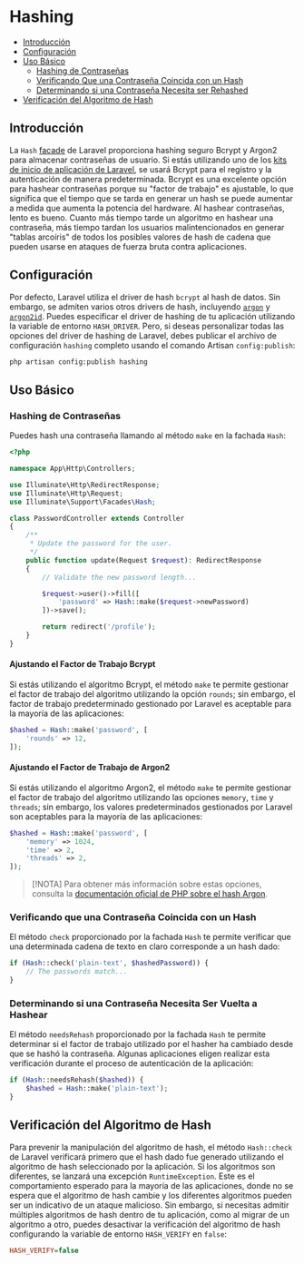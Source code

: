 # Hashing

- [Introducción](#introduction)
- [Configuración](#configuration)
- [Uso Básico](#basic-usage)
  - [Hashing de Contraseñas](#hashing-passwords)
  - [Verificando Que una Contraseña Coincida con un Hash](#verifying-that-a-password-matches-a-hash)
  - [Determinando si una Contraseña Necesita ser Rehashed](#determining-if-a-password-needs-to-be-rehashed)
- [Verificación del Algoritmo de Hash](#hash-algorithm-verification)

<a name="introduction"></a>
## Introducción

La `Hash` [facade](/docs/%7B%7Bversion%7D%7D/facades) de Laravel proporciona hashing seguro Bcrypt y Argon2 para almacenar contraseñas de usuario. Si estás utilizando uno de los [kits de inicio de aplicación de Laravel](/docs/%7B%7Bversion%7D%7D/starter-kits), se usará Bcrypt para el registro y la autenticación de manera predeterminada.
Bcrypt es una excelente opción para hashear contraseñas porque su "factor de trabajo" es ajustable, lo que significa que el tiempo que se tarda en generar un hash se puede aumentar a medida que aumenta la potencia del hardware. Al hashear contraseñas, lento es bueno. Cuanto más tiempo tarde un algoritmo en hashear una contraseña, más tiempo tardan los usuarios malintencionados en generar "tablas arcoíris" de todos los posibles valores de hash de cadena que pueden usarse en ataques de fuerza bruta contra aplicaciones.

<a name="configuration"></a>
## Configuración

Por defecto, Laravel utiliza el driver de hash `bcrypt` al hash de datos. Sin embargo, se admiten varios otros drivers de hash, incluyendo [`argon`](https://es.wikipedia.org/wiki/Argon2) y [`argon2id`](https://es.wikipedia.org/wiki/Argon2).
Puedes especificar el driver de hashing de tu aplicación utilizando la variable de entorno `HASH_DRIVER`. Pero, si deseas personalizar todas las opciones del driver de hashing de Laravel, debes publicar el archivo de configuración `hashing` completo usando el comando Artisan `config:publish`:


```bash
php artisan config:publish hashing

```

<a name="basic-usage"></a>
## Uso Básico


<a name="hashing-passwords"></a>
### Hashing de Contraseñas

Puedes hash una contraseña llamando al método `make` en la fachada `Hash`:


```php
<?php

namespace App\Http\Controllers;

use Illuminate\Http\RedirectResponse;
use Illuminate\Http\Request;
use Illuminate\Support\Facades\Hash;

class PasswordController extends Controller
{
    /**
     * Update the password for the user.
     */
    public function update(Request $request): RedirectResponse
    {
        // Validate the new password length...

        $request->user()->fill([
            'password' => Hash::make($request->newPassword)
        ])->save();

        return redirect('/profile');
    }
}
```

<a name="adjusting-the-bcrypt-work-factor"></a>
#### Ajustando el Factor de Trabajo Bcrypt

Si estás utilizando el algoritmo Bcrypt, el método `make` te permite gestionar el factor de trabajo del algoritmo utilizando la opción `rounds`; sin embargo, el factor de trabajo predeterminado gestionado por Laravel es aceptable para la mayoría de las aplicaciones:


```php
$hashed = Hash::make('password', [
    'rounds' => 12,
]);
```

<a name="adjusting-the-argon2-work-factor"></a>
#### Ajustando el Factor de Trabajo de Argon2

Si estás utilizando el algoritmo Argon2, el método `make` te permite gestionar el factor de trabajo del algoritmo utilizando las opciones `memory`, `time` y `threads`; sin embargo, los valores predeterminados gestionados por Laravel son aceptables para la mayoría de las aplicaciones:


```php
$hashed = Hash::make('password', [
    'memory' => 1024,
    'time' => 2,
    'threads' => 2,
]);
```
> [!NOTA]
Para obtener más información sobre estas opciones, consulta la [documentación oficial de PHP sobre el hash Argon](https://secure.php.net/manual/en/function.password-hash.php).

<a name="verifying-that-a-password-matches-a-hash"></a>
### Verificando que una Contraseña Coincida con un Hash

El método `check` proporcionado por la fachada `Hash` te permite verificar que una determinada cadena de texto en claro corresponde a un hash dado:


```php
if (Hash::check('plain-text', $hashedPassword)) {
    // The passwords match...
}
```

<a name="determining-if-a-password-needs-to-be-rehashed"></a>
### Determinando si una Contraseña Necesita Ser Vuelta a Hashear

El método `needsRehash` proporcionado por la fachada `Hash` te permite determinar si el factor de trabajo utilizado por el hasher ha cambiado desde que se hashó la contraseña. Algunas aplicaciones eligen realizar esta verificación durante el proceso de autenticación de la aplicación:


```php
if (Hash::needsRehash($hashed)) {
    $hashed = Hash::make('plain-text');
}
```

<a name="hash-algorithm-verification"></a>
## Verificación del Algoritmo de Hash

Para prevenir la manipulación del algoritmo de hash, el método `Hash::check` de Laravel verificará primero que el hash dado fue generado utilizando el algoritmo de hash seleccionado por la aplicación. Si los algoritmos son diferentes, se lanzará una excepción `RuntimeException`.
Este es el comportamiento esperado para la mayoría de las aplicaciones, donde no se espera que el algoritmo de hash cambie y los diferentes algoritmos pueden ser un indicativo de un ataque malicioso. Sin embargo, si necesitas admitir múltiples algoritmos de hash dentro de tu aplicación, como al migrar de un algoritmo a otro, puedes desactivar la verificación del algoritmo de hash configurando la variable de entorno `HASH_VERIFY` en `false`:


```ini
HASH_VERIFY=false

```